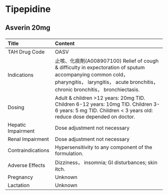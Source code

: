 # Tipepidine

## Asverin 20mg

##### 

| Title              | Content                                                                                                                                                                                        |
|:-------------------|:-----------------------------------------------------------------------------------------------------------------------------------------------------------------------------------------------|
| TAH Drug Code      | OASV                                                                                                                                                                                           |
| Indications        | 止咳、化痰劑(A008907100) Relief of cough & difficulty in expectoration of sputum accompanying common cold， pharyngitis， laryngitis， acute bronchitis， chronic bronchitis， bronchiectasis. |
| Dosing             | Adult & children >12 years: 20mg TID. Children 6-12 years: 10mg TID. Children 3-6 years: 5 mg TID. Children < 3 years old: reduce dose depended on doctor.                                     |
| Hepatic Impairment | Dose adjustment not necessary                                                                                                                                                                  |
| Renal Impairment   | Dose adjustment not necessary                                                                                                                                                                  |
| Contraindications  | Hypersensitivity to any component of the formulation.                                                                                                                                          |
| Adverse Effects    | Dizziness， insomnia; GI disturbances; skin itch.                                                                                                                                              |
| Pregnancy          | Unknown                                                                                                                                                                                        |
| Lactation          | Unknown                                                                                                                                                                                        |

